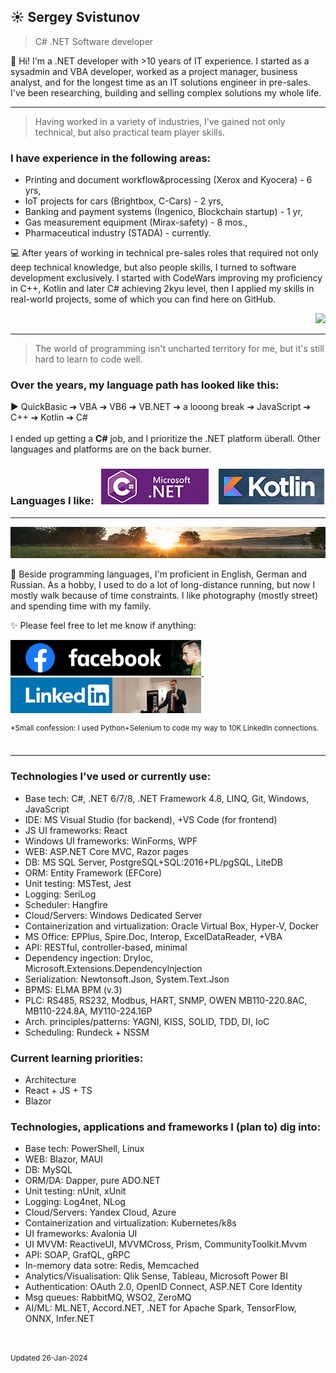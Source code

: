 
## ☀️ Sergey Svistunov
> C# .NET Software developer 

👔   Hi! I'm a .NET developer with >10 years of IT experience.
I started as a sysadmin and VBA developer, worked as a project manager, business analyst, and for the longest time as an IT solutions engineer in pre-sales. I've been researching, building and selling complex solutions my whole life. 
<br>
***
> Having worked in a variety of industries, I've gained not only technical, but also practical team player skills.
### I have experience in the following areas:
* Printing and document workflow&processing (Xerox and Kyocera) - 6 yrs,
* IoT projects for cars (Brightbox, C-Cars) - 2 yrs,
* Banking and payment systems (Ingenico, Blockchain startup) - 1 yr,
* Gas measurement equipment (Mirax-safety) - 8 mos.,
* Pharmaceutical industry (STADA) - currently.

💻 After years of working in technical pre-sales roles that required not only deep technical knowledge, but also people skills, I turned to software development exclusively. I started with CodeWars improving my proficiency in C++, Kotlin and later C# achieving 2kyu level, then I applied my skills in real-world projects, some of which you can find here on GitHub. 
 <DIV align="right"> <a href="https://www.codewars.com/users/SergeyFM" target="_blank">    <img src="https://www.codewars.com/users/SergeyFM/badges/large?theme=light">  </a> </DIV>

***
> The world of programming isn't uncharted territory for me,  but it's still hard to learn to code well. 

### Over the years, my language path has looked like this:

:arrow_forward: QuickBasic ➔ VBA ➔ VB6 ➔ VB.NET ➔ a looong break ➔ JavaScript ➔ C++ ➔ Kotlin ➔ C# 
<br> <br>
I ended up getting a **C#** job, and I prioritize the .NET platform überall. Other languages and platforms are on the back burner. <br>

### Languages I like: &nbsp; <img src="small_c-sharp-dot-net.png" height=57px> &nbsp;&nbsp; <img src="small_kotlin.png" height=57px> 

***
<img src="panorama.jpg" height=50px width=100%>

🏃 Beside programming languages, I'm proficient in English, German and Russian. 
As a hobby, I used to do a lot of long-distance running, but now I mostly walk because of time constraints. I like photography (mostly street) and spending time with my family.



✨ Please feel free to let me know if anything:  

<a href="https://www.facebook.com/svistunovsergey" target="_blank">  <img src="my_fb_icon.png" height=57px> </a>  &nbsp;&nbsp; <a href="https://linkedin.com/in/sergeysvistunov" target="_blank">  <img src="my_li_icon.png" height=57px> </a>

<sup> *Small confession: I used Python+Selenium to code my way to 10K LinkedIn connections. </sup> <br><br> 

***

### Technologies I've used or currently use:
*	Base tech: C#, .NET 6/7/8, .NET Framework 4.8, LINQ, Git, Windows, JavaScript
*	IDE: MS Visual Studio (for backend), +VS Code (for frontend)
*	JS UI frameworks: React
*	Windows UI frameworks: WinForms, WPF
*	WEB: ASP.NET Core MVC, Razor pages
*	DB: MS SQL Server, PostgreSQL+SQL:2016+PL/pgSQL, LiteDB
*	ORM: Entity Framework (EFCore)
*	Unit testing: MSTest, Jest
*	Logging: SeriLog
*	Scheduler: Hangfire
*	Cloud/Servers: Windows Dedicated Server
*	Containerization and virtualization: Oracle Virtual Box, Hyper-V, Docker
*	MS Office: EPPlus, Spire.Doc, Interop, ExcelDataReader, +VBA
*	API: RESTful, controller-based, minimal
*	Dependency ingection: DryIoc, Microsoft.Extensions.DependencyInjection
*	Serialization: Newtonsoft.Json, System.Text.Json
*	BPMS: ELMA BPM (v.3)
*	PLC: RS485, RS232, Modbus, HART, SNMP, OWEN MB110-220.8AC, MB110-224.8A, МУ110-224.16Р
*	Arch. principles/patterns: YAGNI, KISS, SOLID, TDD, DI, IoC
*	Scheduling: Rundeck + NSSM

### Current learning priorities:
* Architecture
* React + JS + TS
* Blazor

### Technologies, applications and frameworks I (plan to) dig into:
*	Base tech: PowerShell, Linux
*	WEB: Blazor, MAUI
*	DB: MySQL
*	ORM/DA: Dapper, pure ADO.NET
*	Unit testing: nUnit, xUnit
*	Logging: Log4net, NLog
*	Cloud/Servers: Yandex Cloud, Azure
*	Containerization and virtualization: Kubernetes/k8s
*	UI frameworks: Avalonia UI
*	UI MVVM: ReactiveUI, MVVMCross, Prism, CommunityToolkit.Mvvm
*	API: SOAP, GrafQL, gRPC
*	In-memory data sotre: Redis, Memcached
*	Analytics/Visualisation: Qlik Sense, Tableau, Microsoft Power BI
*	Authentication: OAuth 2.0, OpenID Connect, ASP.NET Core Identity
*	Msg queues: RabbitMQ, WSO2, ZeroMQ
*	AI/ML: ML.NET, Accord.NET, .NET for Apache Spark, TensorFlow, ONNX, Infer.NET

<br> <br> 
<sup> Updated 26-Jan-2024 </sup>


